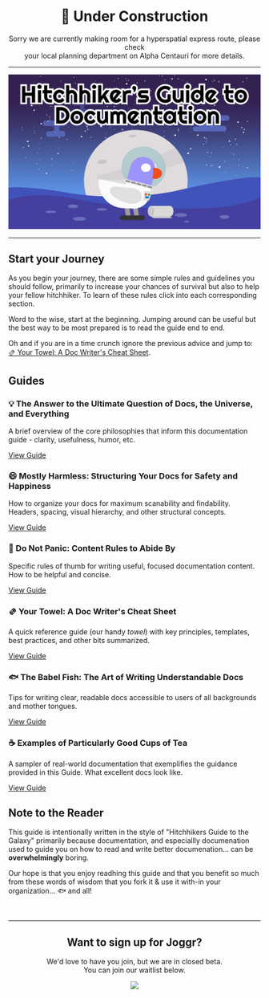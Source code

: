 <h1 align="center">
  🚧 Under Construction
</h1>
<p align="center">
  Sorry we are currently making room for a hyperspatial express route, please check <br /> your local planning department on Alpha Centauri for more details.
</p>

---

<p align="center">
  <img src="/assets/duck-in-space.png" />
  <hr>
</p>

## Start your Journey

As you begin your journey, there are some simple rules and guidelines you should follow, primarily to increase your chances of survival but also to help your fellow hitchhiker. To learn of these rules click into each corresponding section.

Word to the wise, start at the beginning. Jumping around can be useful but the best way to be most prepared is to read the guide end to end.

Oh and if you are in a time crunch ignore the previous advice and jump to: [🫔 Your Towel: A Doc Writer's Cheat Sheet](/guides/cheatsheet.md).

## Guides

### 💡 The Answer to the Ultimate Question of Docs, the Universe, and Everything

A brief overview of the core philosophies that inform this documentation guide - clarity, usefulness, humor, etc.

[View Guide](/guides/42.md)

### 😄 Mostly Harmless: Structuring Your Docs for Safety and Happiness

How to organize your docs for maximum scanability and findability. Headers, spacing, visual hierarchy, and other structural concepts.

[View Guide](/guides/structure.md)

### 🦺 Do Not Panic: Content Rules to Abide By

Specific rules of thumb for writing useful, focused documentation content. How to be helpful and concise.

[View Guide](/guides/rules.md)

### 🫔 Your Towel: A Doc Writer's Cheat Sheet

A quick reference guide (our handy _towel_) with key principles, templates, best practices, and other bits summarized.

[View Guide](/guides/cheatsheet.md)

### 🐟 The Babel Fish: The Art of Writing Understandable Docs

Tips for writing clear, readable docs accessible to users of all backgrounds and mother tongues.

[View Guide](/guides/art-of-writing-docs.md)

### ☕️ Examples of Particularly Good Cups of Tea

A sampler of real-world documentation that exemplifies the guidance provided in this Guide. What excellent docs look like.

[View Guide](/guides/examples.md)

## Note to the Reader

This guide is intentionally written in the style of "Hitchhikers Guide to the Galaxy" primarily because documentation, and especiallly documenation used to guide you on how to read and write better documenation... can be **overwhelmingly** boring. 

Our hope is that you enjoy readhing this guide and that you benefit so much from these words of wisdom that you fork it & use it with-in your organization... 🐟 and all!

<br>
<hr>
<h2 align="center">
    Want to sign up for Joggr?
</h2>
<p align="center">
    We'd love to have you join, but we are in closed beta. <br> You can join our waitlist below.
</p>
<p align="center">
    <a href="https://www.joggr.io/closed-beta-waitlist?utm_source=github&utm_medium=org-readme&utm_campaign=static-docs" alt="Join the Waitlist">
        <img src="https://storage.googleapis.com/joggr-public-assets/github/badges/join-waitlist-badge.svg" width="250px" />
    </a>
</p>
